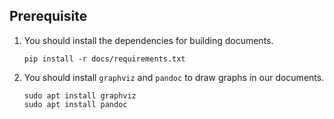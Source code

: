 ## Prerequisite

1. You should install the dependencies for building documents.

    ```console
    pip install -r docs/requirements.txt
    ```

2. You should install `graphviz` and `pandoc` to draw graphs in our documents.

    ```console
    sudo apt install graphviz
    sudo apt install pandoc
    ```
